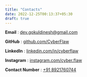 ```yaml
---
title: "Contacts"
date: 2022-12-25T00:13:37+05:30
draft: true
---
```


**Email** : [dev.gokuldinesh@gmail.com](mailto:dev.gokuldinesh@gmail.com)

**GitHub** : [github.com/CyberFlaw](https://github.com/CyberFlaw)

**LinkedIn** : [linkedin.com/in/cyberflaw](https://www.linkedin.com/in/cyberflaw/)

**Instagram** : [instagram.com/cyber.flaw](https://www.instagram.com/cyber.flaw/)

**Contact Number** : [+91 8921760744](tel:8921760744)